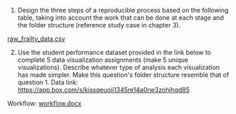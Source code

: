 1. Design the three steps of a reproducible process based on the following table, taking into account the work that can be done at each stage    and the folder structure (reference study case in chapter 3).

[raw_frailty_data.csv](https://github.com/GhanatheyLavanya/PDS/files/12732454/raw_frailty_data.csv)  

2. Use the student performance dataset provided in the link below to complete 5 data visualization assignments (make 5 unique             visualizations). Describe whatever type of analysis each visualization has made simpler. Make this question's folder structure resemble that of question 1.
Data link: https://app.box.com/s/kissqeuoii1345re14a0rw3zohjhqd85

Workflow: [workflow.docx](https://github.com/GhanatheyLavanya/PDS/files/12732462/workflow.docx)
